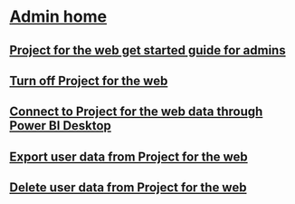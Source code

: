# [Admin home](project-for-web-admin-home.md)

## [Project for the web get started guide for admins](project-for-the-web-get-started-guide-for-admins.md)
## [Turn off Project for the web](turn-project-for-the-web-off.md)
## [Connect to Project for the web data through Power BI Desktop](connect-to-project-for-the-web-data-through-power-bi-desktop.md)
## [Export user data from Project for the web](export-user-data-from-project-for-the-web.md)
## [Delete user data from Project for the web](delete-user-data-from-project-for-the-web.md)
